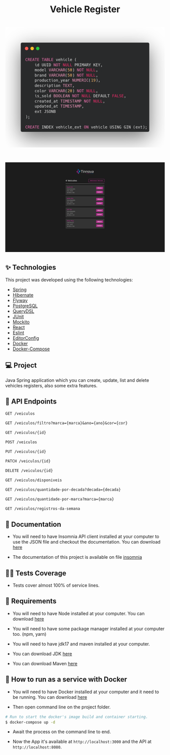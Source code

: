<h1 align="center">Vehicle Register</h1>

<h1 align="center"><img src="./web/src/assets/images/demo/carbon.png" /></h1>
<h1 align="center"><img src="./web/src/assets/images/demo/preview.png" /></h1>

## ✨ Technologies

This project was developed using the following technologies:

- [Spring](https://spring.io/)
- [Hibernate](https://hibernate.org/)
- [Flyway](https://flywaydb.org/)
- [PostgreSQL](https://www.postgresql.org/)
- [QueryDSL](http://querydsl.com/)
- [JUnit](https://junit.org/junit5/)
- [Mockito](https://site.mockito.org/)
- [React](https://reactjs.org/)
- [Eslint](https://eslint.org/)
- [EditorConfig](https://editorconfig.org/)
- [Docker](https://www.docker.com/)
- [Docker-Compose](https://docs.docker.com/compose/)

## 💻 Project

Java Spring application which you can create, update, list and delete vehicles registers, also some extra features.

## 🔧 API Endpoints

```http
GET /veiculos
```
```http
GET /veiculos/filtro?marca={marca}&ano={ano}&cor={cor}
```
```http
GET /veiculos/{id}
```
```http
POST /veiculos
```
```http
PUT /veiculos/{id}
```
```http
PATCH /veiculos/{id}
```
```http
DELETE /veiculos/{id}
```
```http
GET /veiculos/disponiveis
```
```http
GET /veiculos/quantidade-por-decada?decada={decada}
```
```http
GET /veiculos/quantidade-por-marca?marca={marca}
```
```http
GET /veiculos/registros-da-semana
```

## 🤠 Documentation

- You will need to have Insomnia API client installed at your computer to use the JSON file and checkout the documentation.
You can download [here](https://insomnia.rest/download)

- The documentation of this project is available on file [insomnia](./api/insomnia/Insomnia_docs.yaml)


## 👷‍♀️ Tests Coverage

- Tests cover almost 100% of service lines.

## 🚀 Requirements

- You will need to have Node installed at your computer.
You can download [here](https://nodejs.org/en/)

- You will need to have some package manager installed at your computer too. (npm, yarn)

- You will need to have jdk17 and maven installed at your computer.

- You can download JDK [here](https://www.oracle.com/java/technologies/downloads/)

- You can download Maven [here](https://maven.apache.org/surefire/download.cgi)


## 🐳 How to run as a service with Docker

- You will need to have Docker installed at your computer and it need to be running.
You can download [here](https://docs.docker.com/desktop/windows/install/)

- Then open command line on the project folder.

```bash
# Run to start the docker's image build and container starting.
$ docker-compose up -d
```
- Await the process on the command line to end.

- Now the App it's available at `http://localhost:3000` and the API at `http://localhost:8080`.
